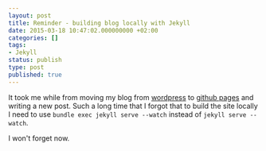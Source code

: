 ```yaml
---
layout: post
title: Reminder - building blog locally with Jekyll
date: 2015-03-18 10:47:02.000000000 +02:00
categories: []
tags:
- Jekyll
status: publish
type: post
published: true
---
```


It took me while from moving my blog from [wordpress](https://movingtothedarkside.wordpress.com/) to [github pages](http://adomingues.github.io/) and writing a new post. Such a long time that I forgot that to build the site locally I need to use `bundle exec jekyll serve --watch` instead of `jekyll serve --watch`. 

I won't forget now. 
